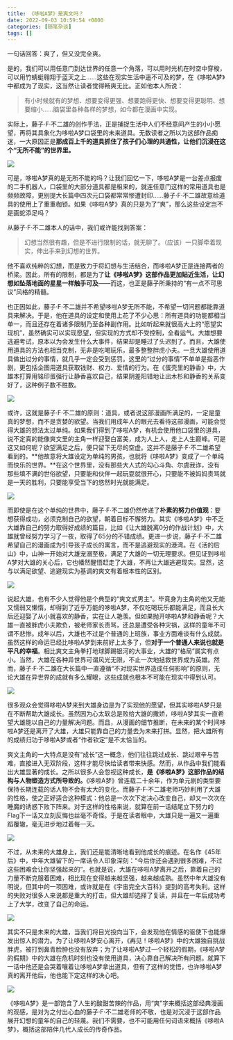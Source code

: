 ```yaml
---
title: 《哆啦A梦》是爽文吗？
date: 2022-09-03 10:59:54 +0800
categories: [随笔杂谈]
tags: []
---
```



一句话回答：爽了，但又没完全爽。

是的，我们可以用任意门到达世界的任意一个角落，可以用时光机在时空中穿梭，可以用竹蜻蜓翱翔于蓝天之上……这些在现实生活中遥不可及的梦，在《哆啦A梦》中都成为了现实，这当然让读者觉得畅爽无比。正如他本人所说：

> 有小时候就有的梦想、想要变得更强、想要跑得更快、想要变得更聪明、想要缩小……脑袋里各种各样的梦想，如今都在漫画中实现。

实际上，藤子·F·不二雄的创作手法，正是捕捉生活中人们不经意间产生的小小愿望，再将其具象化为哆啦A梦口袋里的未来道具。无数读者之所以为这部作品痴迷，一大原因正是**那成百上千的道具抓住了孩子们心理的共通性，让他们沉浸在这个“无所不能”的世界里。**

![](https://pic2.zhimg.com/80/v2-6b3aca0f34d26a67cf15aad72555c38d_1440w.jpg)

可是，哆啦A梦真的是无所不能的吗？让我们回忆一下，哆啦A梦是一台差点报废的二手机器人，口袋里的大部分道具都是租来的，就连任意门这样的常用道具也是频频故障，更别提大长篇中四次元口袋都常常惨遭封印……藤子·F·不二雄故意给道具的使用上了重重枷锁。如果《哆啦A梦》真的只是为了“爽”，那么这些设定岂不是画蛇添足吗？

从藤子·F·不二雄本人的话中，我们或许能找到答案：

> 幻想当然很有趣，但是不进行限制的话，就无聊了。（应该）一只脚牵着现实，伸出手来到幻想的世界。

他不喜欢纯粹的幻想，而是致力于将幻想与生活结合，而哆啦A梦正是连接两者的桥梁。因此，所有的限制，都是为了**让《哆啦A梦》这部作品更加贴近生活，让幻想如坠落地面的星星一样触手可及**——而这，也正是藤子所秉持的“有一点不可思议”风格的精髓。

也正因如此，藤子·F·不二雄并不希望哆啦A梦无所不能，不希望一切问题都能靠道具来解决。于是，他在道具的设定和使用上花了不少心思：所有道具的功能都相当单一，而且还存在着诸多限制乃至各种副作用。比如听起来就很高大上的“愿望实现机”，虽然确实可以实现愿望，但实现的方式却不受控制，全看运气。大雄想要逃避考试，原本以为会发生什么大事件，结果却是睡过了头迟到了。而且，大雄使用道具的方法也相当克制，无非是吃喝玩乐，最多整整胖虎小夫。一旦大雄使用道具做出过分的事情，就几乎一定会受到惩罚。这里的“过分的事情”不单单是指恶作剧，更包括企图用道具获取钱财、权力、爱情的行为。在《蛋壳里的静香》中，大雄本打算用铭印蛋强行让静香喜欢自己，结果阴差阳错地让出木杉和静香的关系变好了，这种例子数不胜数。

![](https://pic1.zhimg.com/80/v2-2423aec08ff7585a7806594310b86354_1440w.jpg)

或许，这就是藤子·F·不二雄的原则：道具，或者说这部漫画所满足的，一定是童真的梦想，而不是贪婪的欲望。当我们用成年人的眼光去看待这部漫画，可能会觉得大雄的想法太过单纯。如果我们得到了哆啦A梦，有机会使用他口袋里的道具，说不定真的能像爽文里的主角一样迎娶白富美，成为人上人，走上人生巅峰。可是这又如何呢？欲望满足之后，便只留下无尽的空虚。这并不是藤子·F·不二雄希望看到的。**他故意将大雄设定为单纯的男孩，也就将《哆啦A梦》变成了一个单纯而快乐的世界。**在这个世界里，没有那些大人式的勾心斗角、尔虞我诈，没有那些填不满的世俗欲望，只要能和伙伴一起玩耍就很开心，只要能不被妈妈责骂就是一天的胜利，只要能享受当下的悠然时光就能满足。

![](https://pic1.zhimg.com/80/v2-f6b4dffa31e79ab75fc11be05658c754_1440w.jpg)

而即使是在这个单纯的世界中，藤子·F·不二雄仍然传递了**朴素的努力价值观**：要想获得成功，必须克制自己的欲望，朝着目标不懈努力。其实《哆啦A梦》中不乏大雄靠自己的努力取得好成绩的篇目，比如《让大雄脱离0分的作战计划》中，大雄就曾经努力学习了一夜，取得了65分的不错成绩。更进一步说，藤子·F·不二雄希望自己的漫画成为引导孩子成长的寓言，而不是逃避现实的港湾。在《活的后山》中，山神一开始对大雄宠溺至极，满足了大雄的一切无理要求。但见证到哆啦A梦对大雄的关心后，它也幡然醒悟赶走了大雄，不再让大雄逃避现实。显然，这与以满足欲望、逃避现实为基调的爽文有着根本性的区别。

![](https://pic3.zhimg.com/80/v2-021593b925b25a24c2dffde9f1855642_1440w.jpg)

说起大雄，也有不少人觉得他是个典型的“爽文式男主”。毕竟身为主角的他又无能又懦弱又懒惰，却得到了近乎万能的哆啦A梦，不仅吃喝玩乐都能满足，而且长大后还迎娶了从小就喜欢的静香，实在让人艳羡。但如果抛开哆啦A梦和静香呢？大雄一直被胖虎小夫欺负，被老师家长责骂，还总是遭受各种灾祸，这样的童年不可谓不悲惨。成年以后，大雄也不过是个普通的上班族，事业方面难谈有什么成就。虽然这样的命运已经比哆啦A梦到来前好上太多了，但**对于一个普通人来说也就是平凡的幸福**。相比爽文主角拳打地球脚踢银河的大事业，大雄的“格局”属实有点小。当然，大雄在各种异世界可谓风光无限，不止一次地拯救世界成为英雄。然而，藤子·F·不二雄在大长篇中一直遵循“不对现实世界造成任何影响”的原则，无论大雄在异世界的成就有多么耀眼，这些成就也根本不可能在现实中得到认可。

![](https://pic2.zhimg.com/80/v2-6724e97e8164e744bbec4c03446f9bc1_1440w.jpg)

很多观众会觉得哆啦A梦来到大雄身边是为了实现他的愿望，但其实哆啦A梦只是在不断帮助大雄成长。虽然因为心太软总是败给大雄的撒娇，哆啦A梦其实一直希望大雄能以自己的力量解决问题。而且，从漫画的细节推断，在未来的某个时间哆啦A梦还是离开了大雄，大雄只能靠自己的力量去为未来打拼。显然，把大雄所有的成绩归功于哆啦A梦或者“作者钦定”是不太恰当的。

爽文主角的一大特点是没有“成长”这一概念，他们往往跳过成长、跳过艰辛与苦难，直接进入无双阶段，这样才能尽快给读者带来快感。然而，从作品中我们能看出大雄显著的成长。之所以很多人会忽视这种成长，**是《哆啦A梦》这部作品的结构与人物塑造方式所导致的。**《哆啦A梦》曾连载二十余年，作为单元剧的类型要保持长期连载的话人物不会有太大的变化。而藤子·F·不二雄老师巧妙利用了大雄的性格，使之正好适合这种模式：他总是一次次下定决心改变自己，却又一次次在睡魔的诱惑下败下阵来。对于这样的性格来说，就算在前一话结尾立下努力的Flag下一话又立刻反悔也丝毫不奇怪。于是在读者眼中，大雄只是一遍又一遍重蹈覆辙，毫无进步地过着每一天。

![](https://pic3.zhimg.com/80/v2-e06d928b559b1417e92563637e03e026_1440w.jpg)

不过，从未来的大雄身上，我们还是能清晰地看到他成长的痕迹。在名作《45年后》中，中年大雄留下的一席话令人印象深刻：“今后你还会遇到很多困难，不过这些困难会让你坚强起来的”。也就是说，大雄在哆啦A梦离开之后，靠着自己的力量不断克服着困难，相比现在变得越来越坚强，越来越成熟。虽然中年大雄没有明说，但其中的一项困难，或许就是在《宇宙完全大百科》提到的高考失利。这样的失败对很多人来说都是重大的打击，但大雄却选择了复读，并且在一年后成功考上了大学，改变了自己的命运。

![](https://pic1.zhimg.com/80/v2-b4649417e17c645dfdf1582e23cded00_1440w.jpg)

其实不只是未来的大雄，当我们将目光投向当下，会发现他在情感的驱使下也能爆发出惊人的潜力。为了让哆啦A梦安心离开，《再见！哆啦A梦》中的大雄独自挑战胖虎，被打到鼻青脸肿也没有放弃；为了让哆啦A梦过一个轻松的假期，《哆啦A梦的假期》中的大雄在危机时刻也没有使用道具，决心靠自己解决所有问题。就算下一话中他还是会哭着嚷着让哆啦A梦拿出道具，但有了这样的觉悟，也许哆啦A梦真的离开他后，他也能下定这样的决心吧。

![](https://pic1.zhimg.com/80/v2-f30e236238ef68d6841894962ced4ec4_1440w.jpg)

《哆啦A梦》是一部饱含了人生的酸甜苦辣的作品，用“爽”字来概括这部经典漫画的观感，是对为之付出心血的藤子·F·不二雄老师的不敬，也是对沉浸于这部作品展开幻想的童年的自己的轻蔑。我们不需要，也不可能用任何词语来概括《哆啦A梦》，概括这部陪伴几代人成长的传奇作品。